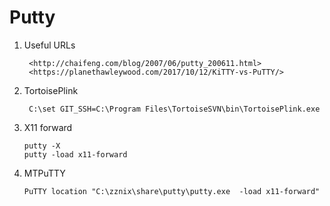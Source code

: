Putty
=========================================

1. Useful URLs

	    <http://chaifeng.com/blog/2007/06/putty_200611.html>
        <https://planethawleywood.com/2017/10/12/KiTTY-vs-PuTTY/>

2. TortoisePlink

	    C:\set GIT_SSH=C:\Program Files\TortoiseSVN\bin\TortoisePlink.exe

3.  X11 forward
    
        putty -X
        putty -load x11-forward

4.  MTPuTTY
    
        PuTTY location "C:\zznix\share\putty\putty.exe  -load x11-forward"
